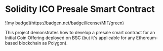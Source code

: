 # Solidity ICO Presale Smart Contract

!\[my badge\](https://badgen.net/badge/license/MIT/green)

This project demonstrates how to develop a presale smart contract for an Initial Coin Offering deployed on BSC (but it's applicable for any Ethereum-based blockchain as Polygon).
